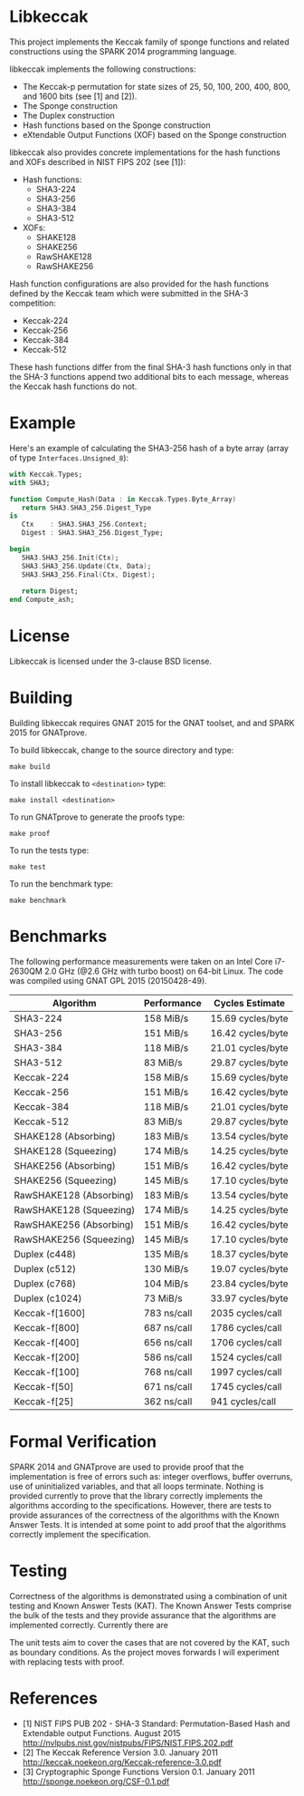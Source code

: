 # Libkeccak

This project implements the Keccak family of sponge functions and related
constructions using the SPARK 2014 programming language.

libkeccak implements the following constructions:

* The Keccak-p permutation for state sizes of 25, 50, 100, 200, 400, 800, and 1600 bits (see [1] and [2]).
* The Sponge construction
* The Duplex construction
* Hash functions based on the Sponge construction
* eXtendable Output Functions (XOF) based on the Sponge construction

libkeccak also provides concrete implementations for the hash functions and
XOFs described in NIST FIPS 202 (see [1]):

* Hash functions:
  * SHA3-224
  * SHA3-256
  * SHA3-384
  * SHA3-512
* XOFs:
  * SHAKE128
  * SHAKE256
  * RawSHAKE128
  * RawSHAKE256

Hash function configurations are also provided for the hash functions defined by
the Keccak team which were submitted in the SHA-3 competition:

* Keccak-224
* Keccak-256
* Keccak-384
* Keccak-512

These hash functions differ from the final SHA-3 hash functions only in that the
SHA-3 functions append two additional bits to each message, whereas the Keccak
hash functions do not.

# Example

Here's an example of calculating the SHA3-256 hash of a byte array (array of
type ``Interfaces.Unsigned_8``):

```Ada
with Keccak.Types;
with SHA3;

function Compute_Hash(Data : in Keccak.Types.Byte_Array)
   return SHA3.SHA3_256.Digest_Type
is
   Ctx    : SHA3.SHA3_256.Context;
   Digest : SHA3.SHA3_256.Digest_Type;

begin
   SHA3.SHA3_256.Init(Ctx);
   SHA3.SHA3_256.Update(Ctx, Data);
   SHA3.SHA3_256.Final(Ctx, Digest);
   
   return Digest;
end Compute_ash;
```

# License

Libkeccak is licensed under the 3-clause BSD license.

# Building

Building libkeccak requires GNAT 2015 for the GNAT toolset, and and SPARK 2015
for GNATprove.

To build libkeccak, change to the source directory and type:
<pre><code>make build</code></pre>

To install libkeccak to ``<destination>`` type:
<pre><code>make install &lt;destination&gt;</code></pre>

To run GNATprove to generate the proofs type:
<pre><code>make proof</code></pre>

To run the tests type:
<pre><code>make test</code></pre>

To run the benchmark type:
<pre><code>make benchmark</code></pre>

# Benchmarks

The following performance measurements were taken on an Intel Core i7-2630QM
2.0 GHz (@2.6 GHz with turbo boost) on 64-bit Linux. The code was compiled using
GNAT GPL 2015 (20150428-49).

| Algorithm               | Performance |  Cycles Estimate  |
| ----------------------- | ----------- | ----------------- |
| SHA3-224                | 158 MiB/s   | 15.69 cycles/byte |
| SHA3-256                | 151 MiB/s   | 16.42 cycles/byte |
| SHA3-384                | 118 MiB/s   | 21.01 cycles/byte |
| SHA3-512                | 83 MiB/s    | 29.87 cycles/byte |
| Keccak-224              | 158 MiB/s   | 15.69 cycles/byte |
| Keccak-256              | 151 MiB/s   | 16.42 cycles/byte |
| Keccak-384              | 118 MiB/s   | 21.01 cycles/byte |
| Keccak-512              | 83 MiB/s    | 29.87 cycles/byte |
| SHAKE128 (Absorbing)    | 183 MiB/s   | 13.54 cycles/byte |
| SHAKE128 (Squeezing)    | 174 MiB/s   | 14.25 cycles/byte |
| SHAKE256 (Absorbing)    | 151 MiB/s   | 16.42 cycles/byte |
| SHAKE256 (Squeezing)    | 145 MiB/s   | 17.10 cycles/byte |
| RawSHAKE128 (Absorbing) | 183 MiB/s   | 13.54 cycles/byte |
| RawSHAKE128 (Squeezing) | 174 MiB/s   | 14.25 cycles/byte |
| RawSHAKE256 (Absorbing) | 151 MiB/s   | 16.42 cycles/byte |
| RawSHAKE256 (Squeezing) | 145 MiB/s   | 17.10 cycles/byte |
| Duplex (c448)           | 135 MiB/s   | 18.37 cycles/byte |
| Duplex (c512)           | 130 MiB/s   | 19.07 cycles/byte |
| Duplex (c768)           | 104 MiB/s   | 23.84 cycles/byte |
| Duplex (c1024)          | 73 MiB/s    | 33.97 cycles/byte |
| Keccak-f\[1600\]        | 783 ns/call | 2035 cycles/call  |
| Keccak-f\[800\]         | 687 ns/call | 1786 cycles/call  |
| Keccak-f\[400\]         | 656 ns/call | 1706 cycles/call  |
| Keccak-f\[200\]         | 586 ns/call | 1524 cycles/call  |
| Keccak-f\[100\]         | 768 ns/call | 1997 cycles/call  |
| Keccak-f\[50\]          | 671 ns/call | 1745 cycles/call  |
| Keccak-f\[25\]          | 362 ns/call | 941 cycles/call   |

# Formal Verification

SPARK 2014 and GNATprove are used to provide proof that the implementation is
free of errors such as: integer overflows, buffer overruns, use of
uninitialized variables, and that all loops terminate. Nothing is provided
currently to prove that the library correctly implements the algorithms
according to the specifications. However, there are tests to provide assurances
of the correctness of the algorithms with the Known Answer Tests. It is intended
at some point to add proof that the algorithms correctly implement the specification.

# Testing

Correctness of the algorithms is demonstrated using a combination of unit
testing and Known Answer Tests (KAT). The Known Answer Tests comprise the bulk
of the tests and they provide assurance that the algorithms are implemented
correctly. Currently there are 

The unit tests aim to cover the cases that are not covered by the KAT, such
as boundary conditions. As the project moves forwards I will experiment with
replacing tests with proof.

# References 

* [1] NIST FIPS PUB 202 - SHA-3 Standard: Permutation-Based Hash and Extendable
output Functions. August 2015 http://nvlpubs.nist.gov/nistpubs/FIPS/NIST.FIPS.202.pdf
* [2] The Keccak Reference Version 3.0. January 2011
http://keccak.noekeon.org/Keccak-reference-3.0.pdf
* [3] Cryptographic Sponge Functions Version 0.1. January 2011
http://sponge.noekeon.org/CSF-0.1.pdf
